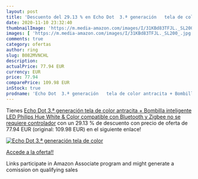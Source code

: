 ```yaml
---
layout: post
title: 'Descuento del 29.13 % en Echo Dot  3.ª generación   tela de color'
date: 2020-11-10 23:32:40
thumbnailImage: 'https://m.media-amazon.com/images/I/31KBd83TFJL._SL200_.jpg'
images: [ 'https://m.media-amazon.com/images/I/31KBd83TFJL._SL200_.jpg' ]
comments: true
category: ofertas
author: ring
slug: B082MVNCHL
description:
actualPrice: 77.94 EUR
currency: EUR
price: 77.94
comparePrice: 109.98 EUR
inStock: true
prodname: 'Echo Dot  3.ª generación   tela de color antracita + Bombilla inteligente LED Philips Hue White & Color  compatible con Bluetooth y Zigbee  no se requiere controlador'
---
```


Tienes [Echo Dot  3.ª generación   tela de color antracita + Bombilla inteligente LED Philips Hue White & Color  compatible con Bluetooth y Zigbee  no se requiere controlador](https://www.amazon.es/dp/B082MVNCHL/?tag=tolees-21) con un 29.13 % de descuento con precio de oferta de 77.94 EUR (original: 109.98 EUR) en el siguiente enlace!

[![Echo Dot  3.ª generación   tela de color](https://m.media-amazon.com/images/I/31KBd83TFJL._SL200_.jpg)](https://www.amazon.es/dp/B082MVNCHL/?tag=tolees-21)

[Accede a la oferta!!](https://www.amazon.es/dp/B082MVNCHL/?tag=tolees-21)

Links participate in Amazon Associate program and might generate a comission on qualifying sales


